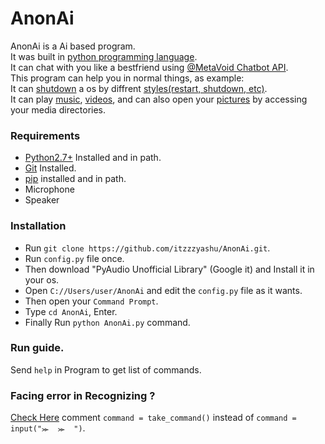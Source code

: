 # AnonAi
AnonAi is a Ai based program.<br>
It was built in [python programming language](https://www.python.org/).<br>
It can chat with you like a bestfriend using [@MetaVoid Chatbot API](https://telegram.me/KukiUpdates/23).<br>
This program can help you in normal things, as example:<br>
It can [shutdown](https://www.merriam-webster.com/dictionary/shutdown) a os by diffrent [styles(restart, shutdown, etc)](https://www.nachnet.com/the-6-different-shutdown-options/).<br>
It can play [music](https://en.wikipedia.org/wiki/Music),
[videos](https://en.wikipedia.org/wiki/Video), and can also open your [pictures](https://en.wikipedia.org/wiki/Photograph) by accessing your media directories.

### Requirements
* [Python2.7+](https://www.python.org/) Installed and in path.
* [Git](https://git-scm.com/) Installed.
* [pip](https://pip.pypa.io/en/stable/installation/) installed and in path.
* Microphone
* Speaker

### Installation
* Run `git clone https://github.com/itzzzyashu/AnonAi.git`.
* Run `config.py` file once.
* Then download "PyAudio Unofficial Library" (Google it) and Install it in your os.
* Open `C://Users/user/AnonAi` and edit the `config.py` file as it wants.
* Then open your `Command Prompt`.
* Type `cd AnonAi`, Enter.
* Finally Run `python AnonAi.py` command.

### Run guide.
Send `help` in Program to get list of commands.


### Facing error in Recognizing ?
[Check Here](https://github.com/itzzzyashu/AnonAi/blob/8fab5f4e9fd49aebc38a451d7b5cbf1bf67e05d7/AnonAi.py#L149)
comment `command = take_command()` instead of `command = input("⪼  ⪼  ")`.
